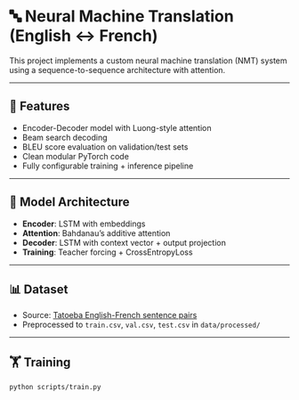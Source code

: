 # 🔤 Neural Machine Translation (English ↔ French)

This project implements a custom neural machine translation (NMT) system using a sequence-to-sequence architecture with attention.

---

## 🚀 Features

- Encoder-Decoder model with Luong-style attention
- Beam search decoding
- BLEU score evaluation on validation/test sets
- Clean modular PyTorch code
- Fully configurable training + inference pipeline

---

## 🧠 Model Architecture

- **Encoder**: LSTM with embeddings
- **Attention**: Bahdanau’s additive attention
- **Decoder**: LSTM with context vector + output projection
- **Training**: Teacher forcing + CrossEntropyLoss

---

## 📊 Dataset

- Source: [Tatoeba English-French sentence pairs](https://tatoeba.org/en/downloads)
- Preprocessed to `train.csv`, `val.csv`, `test.csv` in `data/processed/`

---

## 🏋️ Training

```bash
python scripts/train.py
```
